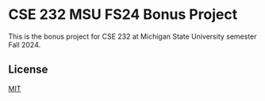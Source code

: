 # CSE 232 MSU FS24 Bonus Project
This is the bonus project for CSE 232 at Michigan State University semester Fall 2024. 

## License

[MIT](https://choosealicense.com/licenses/mit/)
